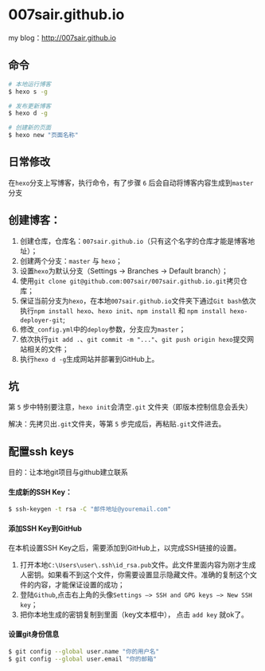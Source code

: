# 007sair.github.io
my blog：http://007sair.github.io

## 命令

``` bash
# 本地运行博客
$ hexo s -g

# 发布更新博客
$ hexo d -g

# 创建新的页面
$ hexo new "页面名称"
```

## 日常修改

在`hexo`分支上写博客，执行命令，有了步骤 `6` 后会自动将博客内容生成到`master`分支

## 创建博客：

1. 创建仓库，仓库名：`007sair.github.io`（只有这个名字的仓库才能是博客地址）；
2. 创建两个分支：`master` 与 `hexo`；
3. 设置`hexo`为默认分支（Settings -> Branches -> Default branch）； 
4. 使用`git clone git@github.com:007sair/007sair.github.io.git`拷贝仓库； 
5. 保证当前分支为`hexo`，在本地`007sair.github.io`文件夹下通过`Git bash`依次执行`npm install hexo`、`hexo init`、`npm install` 和 `npm install hexo-deployer-git`; 
6. 修改`_config.yml`中的`deploy`参数，分支应为`master`；
7. 依次执行`git add .`、`git commit -m "..."`、`git push origin hexo`提交网站相关的文件；
8. 执行`hexo d -g`生成网站并部署到GitHub上。

## 坑

第 `5` 步中特别要注意，`hexo init`会清空`.git` 文件夹（即版本控制信息会丢失） 

解决：先拷贝出`.git`文件夹，等第 `5` 步完成后，再粘贴`.git`文件进去。

## 配置ssh keys

目的：让本地git项目与github建立联系

#### 生成新的SSH Key：

``` bash
$ ssh-keygen -t rsa -C "邮件地址@youremail.com"
```

#### 添加SSH Key到GitHub

在本机设置SSH Key之后，需要添加到GitHub上，以完成SSH链接的设置。

1. 打开本地`C:\Users\user\.ssh\id_rsa.pub`文件。此文件里面内容为刚才生成人密钥。如果看不到这个文件，你需要设置显示隐藏文件。准确的复制这个文件的内容，才能保证设置的成功；
2. 登陆`Github`,点击右上角的头像`Settings —> SSH and GPG keys —> New SSH key`；      
3. 把你本地生成的密钥复制到里面（key文本框中）， 点击 `add key` 就ok了。

#### 设置git身份信息

``` bash
$ git config --global user.name "你的用户名"
$ git config --global user.email "你的邮箱"
```